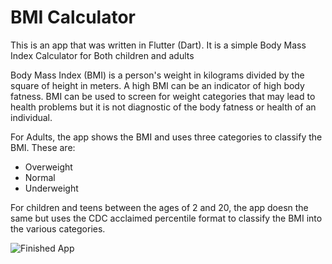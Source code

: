 # BMI Calculator

This is an app that was written in Flutter (Dart). It is a simple Body Mass Index Calculator for Both children and adults


Body Mass Index (BMI) is a person's weight in kilograms divided by the square of height in meters. A high BMI can be an indicator of high body fatness. BMI can be used to screen for weight categories that may lead to health problems but it is not diagnostic of the body fatness or health of an individual.

For Adults, the app shows the BMI and uses three categories to classify the BMI. These are:
- Overweight
- Normal 
- Underweight

For children and teens between the ages of 2 and 20, the app doesn the same but uses the CDC acclaimed percentile format to classify the BMI into the various categories.

![Finished App](https://github.com/londonappbrewery/Images/blob/master/bmi-calc-demo.gif)

